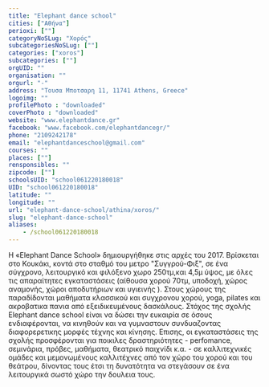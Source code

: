 ```yaml
---
title: "Elephant dance school"
cities: ["Αθήνα"]
perioxi: [""]
categoryNoSLug: "Χορός"
subcategoriesNoSLug: [""]
categories: ["xoros"]
subcategories: [""]
orgUID: ""
organisation: ""
orgurl: "-"
address: "Τουσα Μποτσαρη 11, 11741 Athens, Greece"
logoimg: ""
profilePhoto : "downloaded"
coverPhoto : "downloaded"
website: "www.elephantdance.gr"
facebook: "www.facebook.com/elephantdancegr/"
phone: "2109242178"
email: "elephantdanceschool@gmail.com"
courses: ""
places: [""]
rensponsibles: ""
zipcode: [""]
schoolsUID: "school061220180018"
UID: "school061220180018"
latitude: ""
longitude: ""
url: "elephant-dance-school/athina/xoros/"
slug: "elephant-dance-school"
aliases:
    - /school061220180018
---
```





H «Elephant Dance School» δημιουργήθηκε στις αρχές του 2017. Βρίσκεται στο Κουκάκι, κοντά στο σταθμό του μετρο &quot;Συγγρού-Φιξ&quot;, σε ένα σύγχρονο, λειτουργικό και φιλόξενο χωρο 250τμ,και 4,5μ ύψος, με όλες τις απαραίτητες εγκαταστάσεις (αίθουσα χορού 70τμ, υποδοχή, χώρος αναμονής, χώροι αποδυτήριων και υγιεινής ). Στους χώρους της παραδίδονται μαθήματα κλασσικού και συγχρονου χορού, yoga, pilates και ακροβατικα πανια από εξειδικευμένους δασκάλους. Στόχος της σχολής Elephant dance school είναι να δώσει την ευκαιρία σε όσους ενδιαφέρονται, να κινηθούν και να γυμναστουν συνδυαζοντας διαφορερετικης μορφές τέχνης και κίνησης. Επισης, οι εγκαταστάσεις της σχολής προσφέρονται για ποικιλες δραστηριότητες - perfomance, σεμινάρια, πρόβες, μαθήματα, θεατρικό παιχνίδι κ.α. - σε καλλιτεχνικές ομάδες και μεμονωμένους καλλιτέχνες από τον χώρο του χορού και του θεάτρου, δίνοντας τους έτσι τη δυνατότητα να στεγάσουν σε ένα λειτουργικά σωστό χώρο την δουλεια τους.